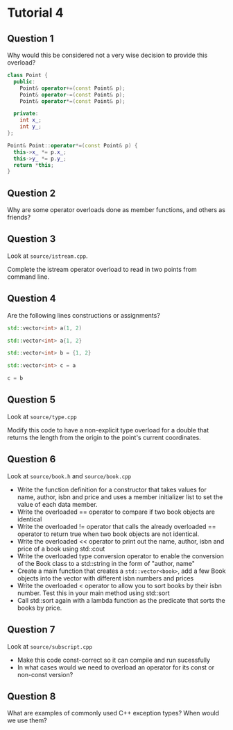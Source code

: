 # Tutorial 4

## Question 1

Why would this be considered not a very wise decision to provide this overload?

```cpp
class Point {
  public:
    Point& operator+=(const Point& p);
    Point& operator-=(const Point& p);
    Point& operator*=(const Point& p);

  private:
    int x_;
    int y_;
};

Point& Point::operator*=(const Point& p) {
  this->x_ *= p.x_;
  this->y_ *= p.y_;
  return *this;
}
```

## Question 2

Why are some operator overloads done as member functions, and others as friends?

## Question 3

Look at `source/istream.cpp`.

Complete the istream operator overload to read in two points from command line.

## Question 4

Are the following lines constructions or assignments?

```cpp
std::vector<int> a(1, 2)
```

```cpp
std::vector<int> a{1, 2}
```

```cpp
std::vector<int> b = {1, 2}
```

```cpp
std::vector<int> c = a
```

```cpp
c = b
```

## Question 5

Look at `source/type.cpp`

Modify this code to have a non-explicit type overload for a double that returns the length from the origin to the point's current coordinates.

## Question 6

Look at `source/book.h` and `source/book.cpp`

* Write the function definition for a constructor that takes values for name, author, isbn and price and uses a member initializer list to set the value of each data member.
* Write the overloaded == operator to compare if two book objects are identical
* Write the overloaded != operator that calls the already overloaded == operator to return true when two book objects are not identical.
* Write the overloaded << operator to print out the name, author, isbn and price of a book using std::cout
* Write the overloaded type conversion operator to enable the conversion of the Book class to a std::string in the form of "author, name"
* Create a main function that creates a `std::vector<book>`, add a few Book objects into the vector with different isbn numbers and prices
* Write the overloaded < operator to allow you to sort books by their isbn number. Test this in your main method using std::sort
* Call std::sort again with a lambda function as the predicate that sorts the books by price.

## Question 7

Look at `source/subscript.cpp`

* Make this code const-correct so it can compile and run sucessfully
* In what cases would we need to overload an operator for its const or non-const version?

## Question 8

What are examples of commonly used C++ exception types? When would we use them?
